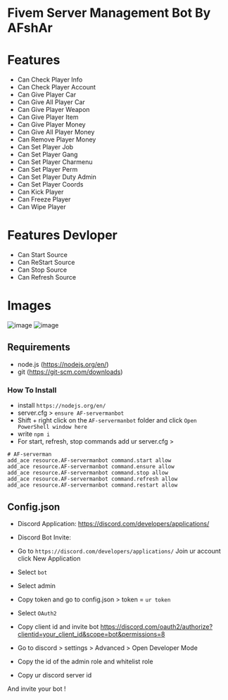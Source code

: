 # Fivem Server Management Bot By AFshAr

# Features
- Can Check Player Info
- Can Check Player Account
- Can Give Player Car
- Can Give All Player Car
- Can Give Player Weapon
- Can Give Player Item
- Can Give Player Money
- Can Give All Player Money
- Can Remove Player Money
- Can Set Player Job
- Can Set Player Gang
- Can Set Player Charmenu
- Can Set Player Perm
- Can Set Player Duty Admin
- Can Set Player Coords
- Can Kick Player
- Can Freeze Player
- Can Wipe Player

# Features Devloper
- Can Start Source
- Can ReStart Source
- Can Stop Source
- Can Refresh Source

# Images
![image](https://cdn.discordapp.com/attachments/913177190609338459/961244507578466324/unknown.png)
![image](https://cdn.discordapp.com/attachments/913177190609338459/961244914233016320/unknown.png)

## Requirements
- node.js (https://nodejs.org/en/)
- git (https://git-scm.com/downloads)

### How To Install
- install `https://nodejs.org/en/`
- server.cfg > `ensure AF-servermanbot` 
- Shift + right click on the `AF-servermanbot` folder and click `Open PowerShell window here`
- write `npm i`
- For start, refresh, stop commands add ur server.cfg >
```
# AF-serverman
add_ace resource.AF-servermanbot command.start allow
add_ace resource.AF-servermanbot command.ensure allow
add_ace resource.AF-servermanbot command.stop allow
add_ace resource.AF-servermanbot command.refresh allow
add_ace resource.AF-servermanbot command.restart allow
```

## Config.json
- Discord Application: https://discord.com/developers/applications/
- Discord Bot Invite: 

- Go to `https://discord.com/developers/applications/` Join ur account click New Application

- Select `bot`

- Select admin

- Copy token and go to config.json > token = `ur token` 

- Select `OAuth2`

- Copy client id and invite bot https://discord.com/oauth2/authorize?clientid=your_client_id&scope=bot&permissions=8

- Go to discord > settings > Advanced > Open Developer Mode

- Copy the id of the admin role and whitelist role

- Copy ur discord server id 

And invite your bot !


